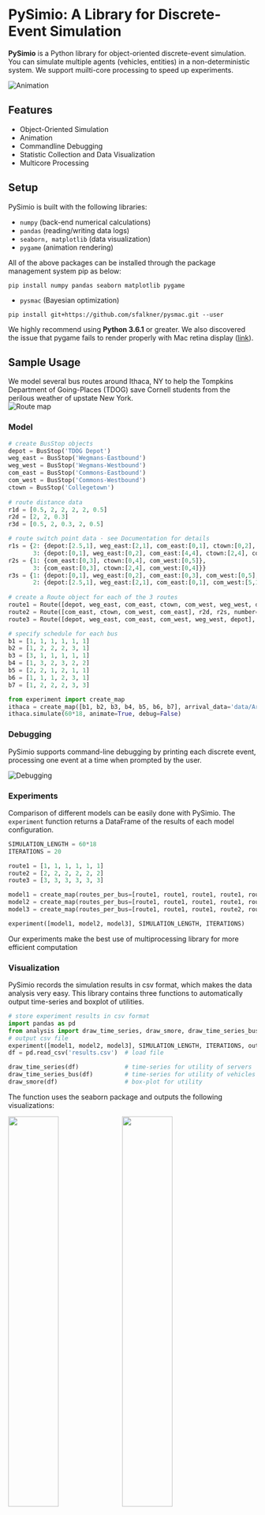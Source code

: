 # PySimio: A Library for Discrete-Event Simulation
**PySimio** is a Python library for object-oriented discrete-event simulation. You can simulate multiple agents (vehicles, entities) in a non-deterministic system. We support muilti-core processing to speed up experiments. 

![Animation](images/animation.gif)

## Features
- Object-Oriented Simulation
- Animation
- Commandline Debugging
- Statistic Collection and Data Visualization 
- Multicore Processing

## Setup
PySimio is built with the following libraries:
- `numpy` (back-end numerical calculations)  
- `pandas` (reading/writing data logs)  
- `seaborn, matplotlib` (data visualization)  
- `pygame` (animation rendering)   
  
All of the above packages can be installed through the package management system pip as below:
```
pip install numpy pandas seaborn matplotlib pygame
```
- `pysmac`  (Bayesian optimization) 
```
pip install git+https://github.com/sfalkner/pysmac.git --user
```

We highly recommend using **Python 3.6.1** or greater.
We also discovered the issue that pygame fails to render properly with Mac retina display ([link](https://stackoverflow.com/questions/29834292/pygame-simple-loop-runs-very-slowly-on-mac)).


## Sample Usage
We model several bus routes around Ithaca, NY to help the Tompkins Department of Going-Places (TDOG) save Cornell students from the perilous weather of upstate New York.  
![Route map](data/map.png)

### Model
```Python
# create BusStop objects  
depot = BusStop('TDOG Depot')  
weg_east = BusStop('Wegmans-Eastbound')  
weg_west = BusStop('Wegmans-Westbound')  
com_east = BusStop('Commons-Eastbound')  
com_west = BusStop('Commons-Westbound')  
ctown = BusStop('Collegetown')  
  
# route distance data  
r1d = [0.5, 2, 2, 2, 2, 0.5]  
r2d = [2, 2, 0.3]  
r3d = [0.5, 2, 0.3, 2, 0.5]    

# route switch point data - see Documentation for details
r1s = {2: {depot:[2.5,1], weg_east:[2,1], com_east:[0,1], ctown:[0,2], com_west:[5,1], weg_west:[3,1]},
       3: {depot:[0,1], weg_east:[0,2], com_east:[4,4], ctown:[2,4], com_west:[0,4], weg_west:[0,0]}}
r2s = {1: {com_east:[0,3], ctown:[0,4], com_west:[0,5]},
       3: {com_east:[0,3], ctown:[2,4], com_west:[0,4]}}
r3s = {1: {depot:[0,1], weg_east:[0,2], com_east:[0,3], com_west:[0,5], weg_west:[0,0]},
       2: {depot:[2.5,1], weg_east:[2,1], com_east:[0,1], com_west:[5,1], weg_west:[3,1]}}
   
# create a Route object for each of the 3 routes   
route1 = Route([depot, weg_east, com_east, ctown, com_west, weg_west, depot], r1d, r1s, number=1)   
route2 = Route([com_east, ctown, com_west, com_east], r2d, r2s, number=2)   
route3 = Route([depot, weg_east, com_east, com_west, weg_west, depot], r3d, r3s, number=3) 

# specify schedule for each bus
b1 = [1, 1, 1, 1, 1, 1]
b2 = [1, 2, 2, 2, 3, 1]
b3 = [3, 1, 1, 1, 1, 1]
b4 = [1, 3, 2, 3, 2, 2]
b5 = [2, 2, 1, 2, 1, 1]
b6 = [1, 1, 1, 2, 3, 1]
b7 = [1, 2, 2, 2, 3, 3]

from experiment import create_map
ithaca = create_map([b1, b2, b3, b4, b5, b6, b7], arrival_data='data/ArrivalRates.xlsx', name='map1')
ithaca.simulate(60*18, animate=True, debug=False)
```
### Debugging
PySimio supports command-line debugging by printing each discrete event, processing one event at a time when prompted by the user. 

![Debugging](images/debug.gif)

### Experiments
Comparison of different models can be easily done with PySimio. The `experiment` function returns a DataFrame of the results of each model configuration. 
```Python
SIMULATION_LENGTH = 60*18
ITERATIONS = 20

route1 = [1, 1, 1, 1, 1, 1]
route2 = [2, 2, 2, 2, 2, 2]
route3 = [3, 3, 3, 3, 3, 3]

model1 = create_map(routes_per_bus=[route1, route1, route1, route1, route1, route1, route1], name='700')
model2 = create_map(routes_per_bus=[route1, route1, route1, route1, route1, route2, route3], name='511')
model3 = create_map(routes_per_bus=[route1, route1, route1, route2, route2, route3, route3], name='322')

experiment([model1, model2, model3], SIMULATION_LENGTH, ITERATIONS)
```
Our experiments make the best use of multiprocessing library for more efficient computation

### Visualization
PySimio records the simulation results in csv format, which makes the data analysis very easy. This library contains three functions to automatically output time-series and boxplot of utilities. 
```Python
# store experiment results in csv format 
import pandas as pd
from analysis import draw_time_series, draw_smore, draw_time_series_bus
# output csv file
experiment([model1, model2, model3], SIMULATION_LENGTH, ITERATIONS, output_report=True, output='results.csv')
df = pd.read_csv('results.csv')  # load file

draw_time_series(df)             # time-series for utility of servers 
draw_time_series_bus(df)         # time-series for utility of vehicles 
draw_smore(df)                   # box-plot for utility
```
The function uses the seaborn package and outputs the following visualizations:  

<img src="data/ts.png"  float = "left" width="45%"> <img src="data/box.png" float = "left" width="45%"> 

## Documentation

### Dynamic Route Switching
In order to allow for dynamic route switching (i.e. at any time and at any point), you provide a nested dictionary. The first key specifies which route to switch to, the second key specifies which stop you are currently at, and the value is a list: the first element specifies the distance until the stop where the route switch will be executed; the second element specifies the index of the next stop on the new route, once the route switch has been executed.  
  
For example, 
```Python
r1s = {2: {depot: [2.5, 1]}}
```
indicates when switching from route 1 to route 2 for a bus currently at the depot, the bus must wait until it has travelled 2.5km (i.e. it reaches Commons-Eastbound) before executing the route change, and once the route change has been executed the next stop is indexed by #1 in the new route (i.e. Collegetown).

### Optimization
As these models contain complex interactions that make it difficult to compute summary statistics in a closed-form solution, PySimio conducts optimization through Bayesian optimization. Although Bayesian optimization supports the optimization of any black-box function, assumptions about the distribution of functions considered make it more suitable for functions that are less sensitive to small changes in their input, as illustrated below:   

![Optimization](images/bayesian_opt.PNG)  

To conduct optimization, define a function from the space of variables you have control over (e.g. schedules for each bus) to a target variable that you want to optimize (e.g. average waiting time).
```Python
def avg_waiting_time(x21, x22, x23, x24, x25, x26):
    # this is pseudocode
    create_map(x21, x22, x23, x24, x25, x26)                
    return stats['average waiting time'].values.mean()
```
You will then need to provide a dictionary specifying the type of each variable (real/integer/categorical/ordinal), a starting point, and total number of iterations. Our implementation will save the dictionary of optimal parameters found as a .pkl file.
```Python
parameters = dict(
    x21=('categorical', [1, 2, 3], 2), x22=('categorical', [1, 2, 3], 2), x23=('categorical', [1, 2, 3], 1),
    x24=('categorical', [1, 2, 3], 1), x25=('categorical', [1, 2, 3], 3), x26=('categorical', [1, 2, 3], 1),
)
opt = pysmac.SMAC_optimizer()
value, parameters = opt.minimize(avg_waiting_time, 1000, parameters)    # 1000 iterations
save_obj(parameters, 'lowest_waiting_time')
```
